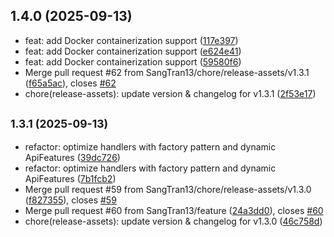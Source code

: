 ## 1.4.0 (2025-09-13)

* feat: add Docker containerization support ([117e397](https://github.com/SangTran13/ecommerce-api/commit/117e397))
* feat: add Docker containerization support ([e624e41](https://github.com/SangTran13/ecommerce-api/commit/e624e41))
* feat: add Docker containerization support ([59580f6](https://github.com/SangTran13/ecommerce-api/commit/59580f6))
* Merge pull request #62 from SangTran13/chore/release-assets/v1.3.1 ([f65a5ac](https://github.com/SangTran13/ecommerce-api/commit/f65a5ac)), closes [#62](https://github.com/SangTran13/ecommerce-api/issues/62)
* chore(release-assets): update version & changelog for v1.3.1 ([2f53e17](https://github.com/SangTran13/ecommerce-api/commit/2f53e17))

## <small>1.3.1 (2025-09-13)</small>

* refactor: optimize handlers with factory pattern and dynamic ApiFeatures ([39dc726](https://github.com/SangTran13/ecommerce-api/commit/39dc726))
* refactor: optimize handlers with factory pattern and dynamic ApiFeatures ([7b1fcb2](https://github.com/SangTran13/ecommerce-api/commit/7b1fcb2))
* Merge pull request #59 from SangTran13/chore/release-assets/v1.3.0 ([f827355](https://github.com/SangTran13/ecommerce-api/commit/f827355)), closes [#59](https://github.com/SangTran13/ecommerce-api/issues/59)
* Merge pull request #60 from SangTran13/feature ([24a3dd0](https://github.com/SangTran13/ecommerce-api/commit/24a3dd0)), closes [#60](https://github.com/SangTran13/ecommerce-api/issues/60)
* chore(release-assets): update version & changelog for v1.3.0 ([46c758d](https://github.com/SangTran13/ecommerce-api/commit/46c758d))
